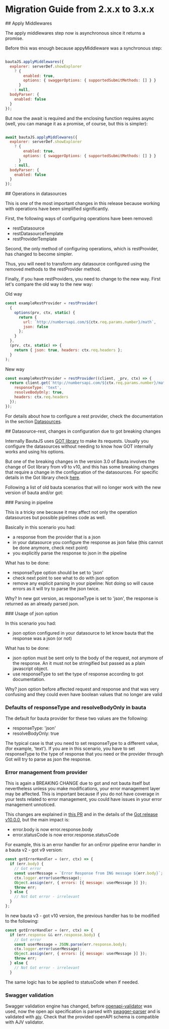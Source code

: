 # Migration Guide from 2.x.x to 3.x.x


## Apply Middlewares

The apply middlewares step now is asynchronous since it returns a promise. 

Before this was enough because appyMiddleware was a synchronous step:

```js

bautaJS.applyMiddlewares({
  explorer: serverDef.showExplorer
    ? {
        enabled: true,
        options: { swaggerOptions: { supportedSubmitMethods: [] } }
      }
    : null,
  bodyParser: {
    enabled: false
  }
});

```

But now the await is required and the enclosing function requires async (well, you can manage it as a promise, of course, but this
is simpler):


```js

await bautaJS.applyMiddlewares({
  explorer: serverDef.showExplorer
    ? {
        enabled: true,
        options: { swaggerOptions: { supportedSubmitMethods: [] } }
      }
    : null,
  bodyParser: {
    enabled: false
  }
});

```

## Operations in datasources

This is one of the most important changes in this release because working with operations have been simplified significantly. 

First, the following ways of configuring operations have been removed:
- restDatasource
- restDatasourceTemplate
- restProviderTemplate

Second, the only method of configuring operations, which is restProvider, has changed to become simpler.

Thus, you will need to transform any datasource configured using the removed methods to the restProvider method.

Finally, if you have restProviders, you need to change to the new way. First let's compare the old way to the new way:

Old way
```js
const exampleRestProvider = restProvider(
  {
    options(prv, ctx, static) {
      return {
        url: `http://numbersapi.com/${ctx.req.params.number}/math`,
        json: false
      };
    }
  },
  (prv, ctx, static) => {
    return { json: true, headers: ctx.req.headers };
  }
);
```

New way
```js
const exampleRestProvider = restProvider((client, _prv, ctx) => {
  return client.get(`http://numbersapi.com/${ctx.req.params.number}/math`, {
    responseType: 'text',
    resolveBodyOnly: true,
    headers: ctx.req.headers
  });
});
```

For details about how to configure a rest provider, check the documentation in the section [Datasources](./datasources.md).

## Datasource-rest, changes in configuration due to got breaking changes

Internally BautaJS uses [GOT library](https://github.com/sindresorhus/got) to make its requests. Usually you configure the datasources
without needing to know how GOT internally works and using his options. 

But one of the breaking changes in the version 3.0 of Bauta involves the change of Got library from v9 to v10, and this has some breaking
changes that require a change in the configuration of the datasources. For specific details in the Got library check [here](https://github.com/sindresorhus/got/releases/tag/v10.0.0). 

Following a list of old bauta scenarios that will no longer work with the new version of bauta and/or got:

### Parsing in pipeline

This is a tricky one because it may affect not only the operation datasources but possible pipelines code as well. 

Basically in this scenario you had:
- a response from the provider that is a json 
- in your datasource you configure the response as json false (this cannot be done anymore, check next point)
- you explicitly parse the response to json in the pipeline

What has to be done:
- responseType option should be set to 'json'
- check next point to see what to do with json option 
- remove any explicit parsing in your pipeline: Not doing so will cause errors as it will try to parse the json twice.

Why?
In new got version, as responseType is set to 'json', the response is returned as an already parsed json.

### Usage of json option

In this scenario you had:
- json option configured in your datasource to let know bauta that the response was a json (or not)

What has to be done:
- json option must be sent only to the body of the request, not anymore of the response. An it must not be stringified but passed as a plain javascript object.
- use responseType to set the type of response according to got documentation.

Why?
json option before affected request and response and that was very confusing and they could even have boolean values that no longer are valid

### Defaults of responseType and resolveBodyOnly in bauta

The default for bauta provider for these two values are the following:
- responseType: 'json'
- resolveBodyOnly: true

The typical case is that you need to set responseType to a different value, (for example, 'text'). If you are in this scenario, you have to set responseType to the type of response that you need or the provider through Got will try to parse as json the response.

### Error management from provider

This is again a BREAKING CHANGE due to got and not bauta itself but nevertheless unless you make modifications, your error management layer may be affected. This is important because if you do not have coverage in your tests related to error management, you could have issues in your error management unnoticed.

This changes are explained in [this PR](https://github.com/sindresorhus/got/pull/773) and in the details of the [Got release v10.0.0](https://github.com/sindresorhus/got/releases/tag/v10.0.0), but the main impact is:

- error.body is now error.response.body
- error.statusCode is now error.response.statusCode

For example, this is an error handler for an onError pipeline error handler in a bauta v2 - got v9 version:

```js
const gotErrorHandler = (err, ctx) => {
  if (err.body) {
    // Got error
    const userMessage = `Error Response from ING message ${err.body}`;
    ctx.logger.error(userMessage);
    Object.assign(err, { errors: [{ message: userMessage }] });
    throw err;
  } else {
    // Not Got error - irrelevant
  }
};
```

In new bauta v3 - got v10 version, the previous handler has to be modified to the following:

```js
const gotErrorHandler = (err, ctx) => {
  if (err.response && err.response.body) {
    // Got error
    const userMessage = JSON.parse(err.response.body);
    ctx.logger.error(userMessage);
    Object.assign(err, { errors: [{ message: userMessage }] });
    throw err;
  } else {
    // Not Got error - irrelevant
  }
```
The same logic has to be applied to statusCode when if needed.

### Swagger validation

Swagger validation engine has changed, before [openapi-validator](github.com/kogosoftwarellc/open-api) was used, now the open api specification is parsed with [swagger-parser](https://github.com/APIDevTools/swagger-parser) and is validated with [ajv](https://ajv.js.org). Check that the provided openAPI schema is compatible with AJV validator.